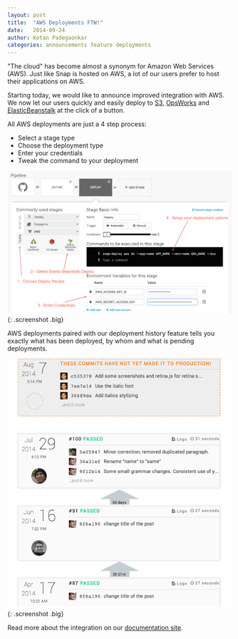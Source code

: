 ```yaml
---
layout: post
title:  "AWS Deployments FTW!"
date:   2014-09-24
author: Ketan Padegaonkar
categories: announcements feature deployments
---
```


"The cloud" has become almost a synonym for Amazon Web Services (AWS). Just like Snap is hosted on AWS, a lot of our users prefer to host their applications on AWS.

Starting today, we would like to announce improved integration with AWS. We now let our users quickly and easily deploy to [S3](https://aws.amazon.com/s3/), [OpsWorks](https://aws.amazon.com/opsworks/) and [ElasticBeanstalk](https://aws.amazon.com/elasticbeanstalk/) at the click of a button.

All AWS deployments are just a 4 step process:

* Select a stage type
* Choose the deployment type
* Enter your credentials
* Tweak the command to your deployment

![aws deployment steps](/assets/images/screenshots/aws-integration/eb-deploy@2x.png){: .screenshot .big}

AWS deployments paired with our deployment history feature tells you exactly what has been deployed, by whom and what is pending deployments.

![stage history](/assets/images/screenshots/aws-integration/stage-history@2x.png){: .screenshot .big}


Read more about the integration on our [documentation site](http://docs.snap-ci.com/deployments/aws-deployments/).
